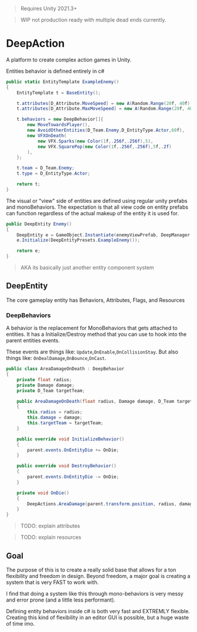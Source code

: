 > Requires Unity 2021.3+

> WIP not production ready with multiple dead ends currently.

# DeepAction
A platform to create complex action games in Unity.

Entities behavior is defined entirely in c#
```csharp
public static EntityTemplate ExampleEnemy()
{
    EntityTemplate t = BaseEntity();

    t.attributes[D_Attribute.MoveSpeed] = new A(Random.Range(20f, 40f));
    t.attributes[D_Attribute.MaxMoveSpeed] = new A(Random.Range(20f, 40f));

    t.behaviors = new DeepBehavior[]{
        new MoveTowardsPlayer(),
        new AvoidOtherEntities(D_Team.Enemy,D_EntityType.Actor,60f),
        new VFXOnDeath(
            new VFX.Sparks(new Color(1f,.256f,.256f),5),
            new VFX.SquarePop(new Color(1f,.256f,.256f),5f,.2f)
        ),
    };

    t.team = D_Team.Enemy;
    t.type = D_EntityType.Actor;

    return t;
}
```

The visual or "view" side of entities are defined using regular unity prefabs and monoBehaviors. The expectation is that all view code on entity prefabs can function regardless of the actual makeup of the entity it is used for.
```csharp
public DeepEntity Enemy()
{
    DeepEntity e = GameObject.Instantiate(enemyViewPrefab, DeepManager.instance.transform).GetComponent<DeepEntity>();
    e.Initialize(DeepEntityPresets.ExampleEnemy());

    return e;
}
```

> AKA its basically just another entity component system

## DeepEntity

The core gameplay entity has Behaviors, Attributes, Flags, and Resources

### DeepBehaviors

A behavior is the replacement for MonoBehaviors that gets attached to entities. It has a Initialize/Destroy method that you can use to hook into the parent entities events.

These events are things like: `Update`,`OnEnable`,`OnCollisionStay`. But also things like: `OnDealDamage`,`OnBounce`,`OnCast`.

```csharp
public class AreaDamageOnDeath : DeepBehavior
{
    private float radius;
    private Damage damage;
    private D_Team targetTeam;

    public AreaDamageOnDeath(float radius, Damage damage, D_Team targetTeam)
    {
        this.radius = radius;
        this.damage = damage;
        this.targetTeam = targetTeam;
    }

    public override void InitializeBehavior()
    {
        parent.events.OnEntityDie += OnDie;
    }

    public override void DestroyBehavior()
    {
        parent.events.OnEntityDie -= OnDie;
    }

    private void OnDie()
    {
        DeepActions.AreaDamage(parent.transform.position, radius, damage, targetTeam);
    }
}
```

> TODO: explain attributes

> TODO: explain resources

## Goal
The purpose of this is to create a really solid base that allows for a ton flexibility and freedom in design.
Beyond freedom, a major goal is creating a system that is very FAST to work with.

I find that doing a system like this through mono-behaviors is very messy and error prone (and a little less performant).

Defining entity behaviors inside c# is both very fast and EXTREMLY flexible. Creating this kind of flexibility in an editor GUI is possible, but a huge waste of time imo.
